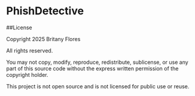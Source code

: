 # PhishDetective

##License 

Copyright 2025 Britany Flores

All rights reserved.

You may not copy, modify, reproduce, redistribute, sublicense, or use any part of this source code without the express written permission of the copyright holder.

This project is not open source and is not licensed for public use or reuse.
